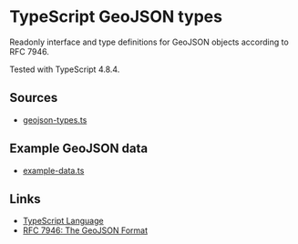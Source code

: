 # TypeScript GeoJSON types
Readonly interface and type definitions for GeoJSON objects according to RFC 7946.

Tested with TypeScript 4.8.4.

## Sources
- [geojson-types.ts](geojson-types.ts)

## Example GeoJSON data
- [example-data.ts](example-data.ts)

## Links
- [TypeScript Language](https://www.typescriptlang.org/)
- [RFC 7946: The GeoJSON Format](https://www.rfc-editor.org/rfc/rfc7946)
